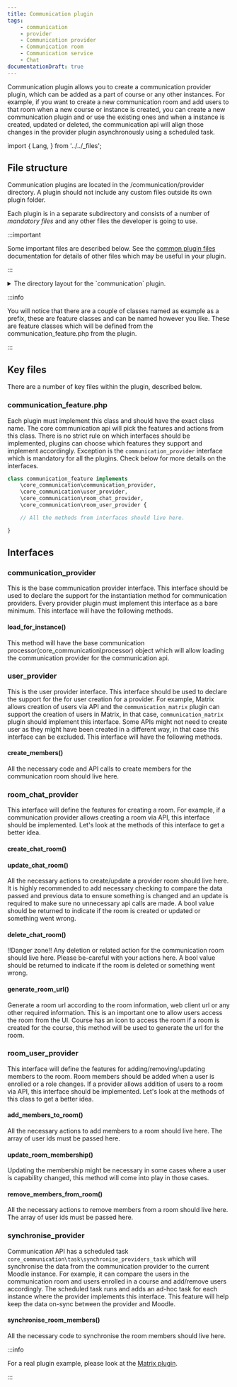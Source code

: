 ```yaml
---
title: Communication plugin
tags:
    - communication
    - provider
    - Communication provider
    - Communication room
    - Communication service
    - Chat
documentationDraft: true
---
```


Communication plugin allows you to create a communication provider plugin, which can be added as a part of course or any other instances.
For example, if you want to create a new communication room and add users to that room when a new course or instance is created, you can
create a new communication plugin and or use the existing ones and when a instance is created, updated or deleted, the communication api
will align those changes in the provider plugin asynchronously using a scheduled task.

import {
Lang,
} from '../../_files';

## File structure

Communication plugins are located in the /communication/provider directory. A plugin should not include any custom files outside its own
plugin folder.

Each plugin is in a separate subdirectory and consists of a number of _mandatory files_ and any other files the developer is going to use.

:::important

Some important files are described below. See the [common plugin files](../../commonfiles/index.mdx) documentation for details of other
files which may be useful in your plugin.

:::

<details>
  <summary>The directory layout for the `communication` plugin.</summary>

```console
communication/provider/example
├── classes
│   ├── communication_feature.php
│   └── privacy
│       └── provider.php
├── lang
│   └── en
│       └── communication_example.php
├── settings.php
└── version.php
```

</details>

:::info

You will notice that there are a couple of classes named as example as a prefix, these are feature classes and can be named however
you like. These are feature classes which will be defined from the communication_feature.php from the plugin.

:::

## Key files

There are a number of key files within the plugin, described below.

### communication_feature.php

Each plugin must implement this class and should have the exact class name. The core communication api will pick the features and actions from this class. There is no strict rule
on which interfaces should be implemented, plugins can choose which features they support and implement accordingly. Exception is the `communication_provider` interface which
is mandatory for all the plugins. Check below for more details on the interfaces.

```php
class communication_feature implements
    \core_communication\communication_provider,
    \core_communication\user_provider,
    \core_communication\room_chat_provider,
    \core_communication\room_user_provider {

    // All the methods from interfaces should live here.

}
```

## Interfaces

### communication_provider

This is the base communication provider interface. This interface should be used to declare the support for the instantiation method for communication providers.
Every provider plugin must implement this interface as a bare minimum. This interface will have the following methods.

#### load_for_instance()

This method will have the base communication processor(core_communication\processor) object which will allow loading the communication provider for the communication api.

### user_provider

This is the user provider interface. This interface should be used to declare the support for the for user creation for a provider. For example, Matrix allows creation of users
via API and the `communication_matrix` plugin can support the creation of users in Matrix, in that case, `communication_matrix` plugin should implement this interface. Some APIs might
not need to create user as they might have been created in a different way, in that case this interface can be excluded. This interface will have the following methods.

#### create_members()

All the necessary code and API calls to create members for the communication room should live here.

### room_chat_provider

This interface will define the features for creating a room. For example, if a communication provider allows creating a room via API, this interface should be implemented.
Let's look at the methods of this interface to get a better idea.

#### create_chat_room()

#### update_chat_room()

All the necessary actions to create/update a provider room should live here. It is highly recommended to add necessary checking to compare the
data passed and previous data to ensure something is changed and an update is required to make sure no unnecessary api calls are made. A bool
value should be returned to indicate if the room is created or updated or something went wrong.

#### delete_chat_room()

!!Danger zone!! Any deletion or related action for the communication room should live here. Please be-careful with your actions here. A bool
value should be returned to indicate if the room is deleted or something went wrong.

#### generate_room_url()

Generate a room url according to the room information, web client url or any other required information. This is an important one to allow users access the room from the UI.
Course has an icon to access the room if a room is created for the course, this method will be used to generate the url for the room.

### room_user_provider

This interface will define the features for adding/removing/updating members to the room. Room members should be added when a user is enrolled or a role changes. If a provider
allows addition of users to a room via API, this interface should be implemented. Let's look at the methods of this class to get a better idea.

#### add_members_to_room()

All the necessary actions to add members to a room should live here. The array of user ids must be passed here.

#### update_room_membership()

Updating the membership might be necessary in some cases where a user is capability changed, this method will come into play in those cases.

#### remove_members_from_room()

All the necessary actions to remove members from a room should live here. The array of user ids must be passed here.

### synchronise_provider

Communication API has a scheduled task `core_communication\task\synchronise_providers_task` which will synchronise the data from the communication provider to the current Moodle
instance. For example, it can compare the users in the communication room and users enrolled in a course and add/remove users accordingly. The scheduled task runs and adds an
ad-hoc task for each instance where the provider implements this interface. This feature will help keep the data on-sync between the provider and Moodle.

#### synchronise_room_members()

All the necessary code to synchronise the room members should live here.

:::info

For a real plugin example, please look at the [Matrix plugin](https://github.com/moodle/moodle/tree/master/communication/provider/matrix).

:::
